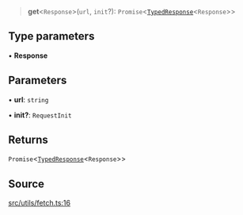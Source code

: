 > **get**\<`Response`\>(`url`, `init`?): `Promise`\<[`TypedResponse`](api%5Cinterfaces%5CTypedResponse.md)\<`Response`\>\>

## Type parameters

• **Response**

## Parameters

• **url**: `string`

• **init?**: `RequestInit`

## Returns

`Promise`\<[`TypedResponse`](api%5Cinterfaces%5CTypedResponse.md)\<`Response`\>\>

## Source

[src/utils/fetch.ts:16](https://github.com/bhavjitChauhan/khan-api/blob/214cc6672777162cd3ec638a3ad3a22f7fe37e04/src/utils/fetch.ts#L16)
